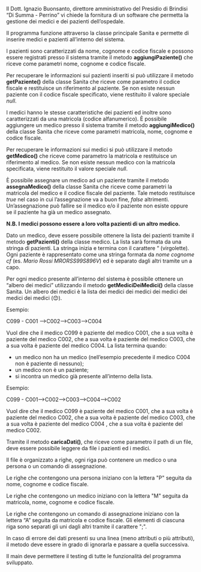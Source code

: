 Il Dott. Ignazio Buonsanto, direttore amministrativo del Presidio di Brindisi “Di Summa - Perrino” vi chiede la fornitura di un software che permetta la gestione dei medici e dei pazienti dell’ospedale.

Il programma funzione attraverso la classe principale Sanita e permette di inserire medici e pazienti all’interno del sistema.

I pazienti sono caratterizzati da nome, cognome e codice fiscale e possono essere registrati presso il sistema tramite il metodo **aggiungiPaziente()** che riceve come parametri nome, cognome e codice fiscale.

Per recuperare le informazioni sui pazienti inseriti si può utilizzare il metodo **getPaziente()** della classe Sanita che riceve come parametro il codice fiscale e restituisce un riferimento al paziente. Se non esiste nessun paziente con il codice fiscale specificato, viene restituito il valore speciale _null_.

I medici hanno le stesse caratteristiche dei pazienti ed inoltre sono caratterizzati da una matricola (codice alfanumerico). È possibile aggiungere un medico presso il sistema tramite il metodo **aggiungiMedico()** della classe Sanita che riceve come parametri matricola, nome, cognome e codice fiscale.

Per recuperare le informazioni sui medici si può utilizzare il metodo **getMedico()** che riceve come parametro la matricola e restituisce un riferimento al medico. Se non esiste nessun medico con la matricola specificata, viene restituito il valore speciale _null_.

È possibile assegnare un medico ad un paziente tramite il metodo **assegnaMedico()** della classe Sanita che riceve come parametri la matricola del medico e il codice fiscale del paziente. Tale metodo restituisce _true_ nel caso in cui l’assegnazione va a buon fine, _false_ altrimenti. Un’assegnazione può fallire se il medico e/o il paziente non esiste oppure se il paziente ha già un medico assegnato.

**N.B. I medici possono essere a loro volta pazienti di un altro medico.**

Dato un medico, deve essere possibile ottenere la lista dei pazienti tramite il metodo **getPazienti()** della classe medico. La lista sarà formata da una stringa di pazienti. La stringa inizia e termina con il carattere “ (virgolette). Ogni paziente è rappresentato come una stringa formata da _nome cognome cf_ (es. _Mario Rossi MRORSS99S896V_) ed è separato dagli altri tramite un a capo.

Per ogni medico presente all’interno del sistema è possibile ottenere un “albero dei medici” utilizzando il metodo **getMediciDeiMedici()** della classe Sanita. Un albero dei medici è la lista dei medici dei medici dei medici dei medici dei medici (😊).

Esempio:

C099 - C001 -->C002-->C003-->C004

Vuol dire che il medico C099 è paziente del medico C001, che a sua volta è paziente del medico C002, che a sua volta è paziente del medico C003, che a sua volta è paziente del medico C004. La lista termina quando:
- un medico non ha un medico (nell’esempio precedente il medico C004 non è paziente di nessuno);
- un medico non è un paziente;
- si incontra un medico già presente all’interno della lista.

Esempio:

C099 - C001-->C002-->C003-->C004-->C002

Vuol dire che il medico C099 è paziente del medico C001, che a sua volta è paziente del medico C002, che a sua volta è paziente del medico C003, che a sua volta è paziente del medico C004 , che a sua volta è paziente del medico C002.

Tramite il metodo **caricaDati()**, che riceve come parametro il path di un file, deve essere possibile leggere da file i pazienti ed i medici.

Il file è organizzato a righe, ogni riga può contenere un medico o una persona o un comando di assegnazione.

Le righe che contengono una persona iniziano con la lettera "P" seguita da nome, cognome e codice fiscale. 

Le righe che contengono un medico iniziano con la lettera "M" seguita da matricola, nome, cognome e codice fiscale. 

Le righe che contengono un comando di assegnazione iniziano con la lettera “A” seguita da matricola e codice fiscale.
Gli elementi di ciascuna riga sono separati gli uni dagli altri tramite il carattere ";".

In caso di errore dei dati presenti su una linea (meno attributi o più attributi), il metodo deve essere in grado di ignorarla e passare a quella successiva.

Il main deve permettere il testing di tutte le funzionalità del programma sviluppato.